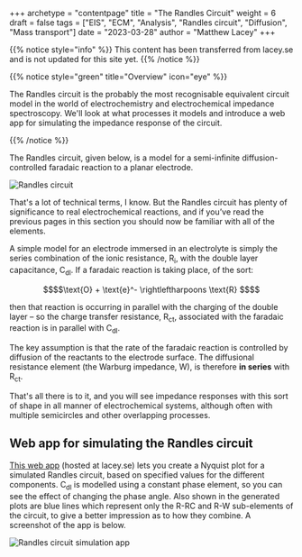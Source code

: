 +++
archetype = "contentpage"
title = "The Randles Circuit"
weight = 6
draft = false
tags = ["EIS", "ECM", "Analysis", "Randles circuit", "Diffusion", "Mass transport"]
date = "2023-03-28"
author = "Matthew Lacey"
+++


{{% notice style="info" %}}
This content has been transferred from lacey.se and is not updated for this site yet.
{{% /notice %}}

{{% notice style="green" title="Overview" icon="eye" %}}

The Randles circuit is the probably the most recognisable equivalent circuit model in the world of electrochemistry and electrochemical impedance spectroscopy. We'll look at what processes it models and introduce a web app for simulating the impedance response of the circuit.

{{% /notice %}}

The Randles circuit, given below, is a model for a semi-infinite diffusion-controlled faradaic reaction to a planar electrode.

![Randles circuit](/images/experimental-electrochemistry/eis/ec-randles.svg?height=120px)

That's a lot of technical terms, I know. But the Randles circuit has plenty of significance to real electrochemical reactions, and if you’ve read the previous pages in this section you should now be familiar with all of the elements.

A simple model for an electrode immersed in an electrolyte is simply the series combination of the ionic resistance, R<sub>i</sub>, with the double layer capacitance, C<sub>dl</sub>. If a faradaic reaction is taking place, of the sort:

```math
$$\text{O} + \text{e}^- \rightleftharpoons \text{R} $$
```

then that reaction is occurring in parallel with the charging of the double layer – so the charge transfer resistance, R<sub>ct</sub>, associated with the faradaic reaction is in parallel with C<sub>dl</sub>.

The key assumption is that the rate of the faradaic reaction is controlled by diffusion of the reactants to the electrode surface. The diffusional resistance element (the Warburg impedance, W), is therefore **in series** with R<sub>ct</sub>.

That's all there is to it, and you will see impedance responses with this sort of shape in all manner of electrochemical systems, although often with multiple semicircles and other overlapping processes.

## Web app for simulating the Randles circuit

[This web app](http://lacey.se:3838/eis/randles") (hosted at lacey.se) lets you create a Nyquist plot for a simulated Randles circuit, based on specified values for the different components. C<sub>dl</sub> is modelled using a constant phase element, so you can see the effect of changing the phase angle. Also shown in the generated plots are blue lines which represent only the R-RC and R-W sub-elements of the circuit, to give a better impression as to how they combine. A screenshot of the app is below.

![Randles circuit simulation app](/images/experimental-electrochemistry/eis/randles-app.png "Randles circuit simulation app")